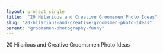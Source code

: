 ```yaml
---
layout: project_single
title:  "20 Hilarious and Creative Groomsmen Photo Ideas"
slug: "20-hilarious-and-creative-groomsmen-photo-ideas"
parent: "groomsmen-photography-funny"
---
```

20 Hilarious and Creative Groomsmen Photo Ideas